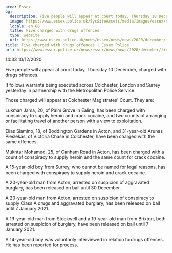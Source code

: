 ```yaml
area: Essex
og:
  description: Five people will appear at court today, Thursday 10 December, charged with drugs offences.
  image: https://www.essex.police.uk/SysSiteAssets/media/images/essex/news/news/2020/12-december/ep-logo-600x300.jpg?crop=(15,0,585,300)&amp;w=600&amp;h=300&amp;scale=both
  locale: en_GB
  title: Five charged with drugs offences
  type: website
  url: https://www.essex.police.uk/news/essex/news/news/2020/december/five-charged-with-drugs-offences/
title: Five charged with drugs offences | Essex Police
url: https://www.essex.police.uk/news/essex/news/news/2020/december/five-charged-with-drugs-offences/
```

14:33 10/12/2020

Five people will appear at court today, Thursday 10 December, charged with drugs offences.

It follows warrants being executed across Colchester, London and Surrey yesterday in partnership with the Metropolitan Police Service.

Those charged will appear at Colchester Magistrates' Court. They are:

Lukman Jama, 20, of Palm Grove in Ealing, has been charged with conspiracy to supply heroin and crack cocaine, and two counts of arranging or facilitating travel of another person with a view to exploitation.

Elias Siamino, 18, of Boddington Gardens in Acton, and 31-year-old Arunas Pieslekas, of Victoria Chase in Colchester, have been charged with the same offences.

Mukhtar Mohamed, 25, of Canham Road in Acton, has been charged with a count of conspiracy to supply heroin and the same count for crack cocaine.

A 15-year-old boy from Surrey, who cannot be named for legal reasons, has been charged with conspiracy to supply heroin and crack cocaine.

A 20-year-old man from Acton, arrested on suspicion of aggravated burglary, has been released on bail until 30 December.

A 20-year-old man from Acton, arrested on suspicion of conspiracy to supply Class A drugs and aggravated burglary, has been released on bail until 7 January 2021.

A 19-year-old man from Stockwell and a 19-year-old man from Brixton, both arrested on suspicion of burglary, have been released on bail until 7 January 2021.

A 14-year-old boy was voluntarily interviewed in relation to drugs offences. He has been reported for process.
